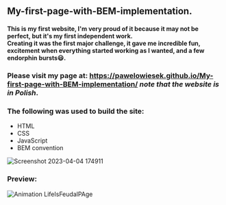 ## My-first-page-with-BEM-implementation.
#### This is my first website, **I'm very proud of it** because it may not be perfect, but it's my first independent work.<br> Creating it was the first major challenge, it gave me incredible fun, excitement when everything started working as I wanted, and a few endorphin bursts😃.
### Please visit my page at: https://pawelowiesek.github.io/My-first-page-with-BEM-implementation/ *note that the website is in Polish*.

### The following was used to build the site:
- HTML
- CSS
- JavaScript
- BEM convention

![Screenshot 2023-04-04 174911](https://user-images.githubusercontent.com/121549413/229847533-f6119fdc-36b5-4096-b9c1-9d14e2f3358e.png)

### Preview:

![Animation LifeIsFeudalPAge](https://user-images.githubusercontent.com/121549413/229846927-cc615ff1-39a5-4a30-bf66-5bc540c0cc1d.gif)
